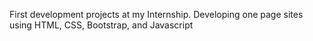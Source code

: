 First development projects at my Internship.
Developing one page sites using HTML, CSS, Bootstrap, and Javascript
